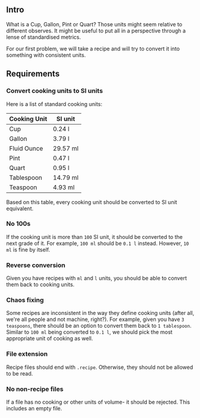 ## Intro

What is a Cup, Gallon, Pint or Quart? Those units might seem relative to different observes.
It might be useful to put all in a perspective through a lense of standardised metrics.

For our first problem, we will take a recipe and will try to convert it into something with consistent units.

## Requirements

### Convert cooking units to SI units

Here is a list of standard cooking units:

| Cooking Unit 	| SI unit  	|
|--------------	|----------	|
| Cup          	| 0.24 l   	|
| Gallon       	| 3.79 l   	|
| Fluid Ounce  	| 29.57 ml 	|
| Pint         	| 0.47 l   	|
| Quart        	| 0.95 l   	|
| Tablespoon   	| 14.79 ml 	|
| Teaspoon     	| 4.93 ml  	|

Based on this table, every cooking unit should be converted to SI unit equivalent.

### No 100s

If the cooking unit is more than `100` SI unit, it should be converted to the next grade of it. For example, `100 ml` should be `0.1 l` instead.
However, `10 ml` is fine by itself.

### Reverse conversion

Given you have recipes with `ml` and `l` units, you should be able to convert them back to cooking units.

### Chaos fixing

Some recipes are inconsistent in the way they define cooking units (after all, we're all people and not machine, right?).
For example, given you have `3 teaspoons`, there should be an option to convert them back to `1 tablespoon`. Similar to `100 ml` being converted to `0.1 l`, we should pick the most appropriate unit of cooking as well.

### File extension

Recipe files should end with `.recipe`. Otherwise, they should not be allowed to be read.

### No non-recipe files

If a file has no cooking or other units of volume- it should be rejected. This includes an empty file.
